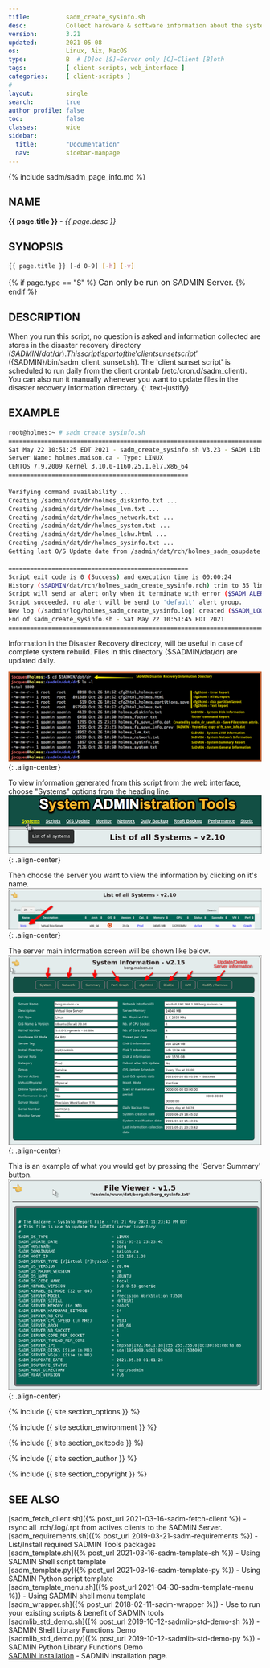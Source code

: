 ```yaml
---
title:          sadm_create_sysinfo.sh
desc:           Collect hardware & software information about the system
version:        3.21 
updated:        2021-05-08
os:             Linux, Aix, MacOS
type:           B  # [D]oc [S]=Server only [C]=Client [B]oth
tags:           [ client-scripts, web_interface ] 
categories:     [ client-scripts ] 
#
layout:         single
search:         true
author_profile: false
toc:            false
classes:        wide
sidebar:
  title:        "Documentation"
  nav:          sidebar-manpage
---
```


{% include sadm/sadm_page_info.md %}

<a id="name"></a>
## NAME
**{{ page.title }}** - *{{ page.desc }}*   



<a id="synopsis"></a>
## SYNOPSIS

```bash
{{ page.title }} [-d 0-9] [-h] [-v]
```
{% if page.type == "S" %}
<font size="3">Can only be run on SADMIN Server.</font>
{% endif %}



<a id="description"></a>
## DESCRIPTION

When you run this script, no question is asked and information collected are stores in the disaster 
recovery directory ($SADMIN/dat/dr). This script is part of the 'client sunset script' 
(${SADMIN}/bin/sadm_client_sunset.sh). The 'client sunset script' is scheduled to run daily from 
the client crontab (/etc/cron.d/sadm_client). You can also run it manually whenever you want to 
update files in the disaster recovery information directory.
{: .text-justify}


<a id="examples"></a>
## EXAMPLE

```bash
root@holmes:~ # sadm_create_sysinfo.sh 
================================================================================
Sat May 22 10:51:25 EDT 2021 - sadm_create_sysinfo.sh V3.23 - SADM Lib. V3.70
Server Name: holmes.maison.ca - Type: LINUX
CENTOS 7.9.2009 Kernel 3.10.0-1160.25.1.el7.x86_64
==================================================
 
Verifying command availability ...
Creating /sadmin/dat/dr/holmes_diskinfo.txt ...
Creating /sadmin/dat/dr/holmes_lvm.txt ...
Creating /sadmin/dat/dr/holmes_network.txt ...
Creating /sadmin/dat/dr/holmes_system.txt ...
Creating /sadmin/dat/dr/holmes_lshw.html ...
Creating /sadmin/dat/dr/holmes_sysinfo.txt ...
Getting last O/S Update date from /sadmin/dat/rch/holmes_sadm_osupdate.rch ...

==================================================
Script exit code is 0 (Success) and execution time is 00:00:24
History ($SADMIN/dat/rch/holmes_sadm_create_sysinfo.rch) trim to 35 lines.
Script will send an alert only when it terminate with error ($SADM_ALERT_TYPE=1).
Script succeeded, no alert will be send to 'default' alert group.
New log (/sadmin/log/holmes_sadm_create_sysinfo.log) created ($SADM_LOG_APPEND='N').
End of sadm_create_sysinfo.sh - Sat May 22 10:51:45 EDT 2021
================================================================================
```


Information in the Disaster Recovery directory, will be useful in case of complete system rebuild. 
Files in this directory ($SADMIN/dat/dr) are updated daily.

![sadm_create_sysinfo_files.png](/assets/img/sadm_create_sysinfo_files.png){: .align-center}

To view information generated from this script from the web interface, choose "Systems" options 
from the heading line.
![sadm_create_sysinfo_system.png](/assets/img/sadm_create_sysinfo_system.png){: .align-center}

Then choose the server you want to view the information by clicking on it's name.
![sadm_create_sysinfo_choose_system.png](/assets/img/sadm_create_sysinfo_choose_system.png){: .align-center}

The server main information screen will be shown like below.
![sadm_create_sysinfo_web_buttons.png](/assets/img/sadm_create_sysinfo_web_buttons.png){: .align-center}

This is an example of what you would get by pressing the 'Server Summary' button.
![sadm_create_sysinfo_web_info.png](/assets/img/sadm_create_sysinfo_web_info.png){: .align-center}



 

{% include {{ site.section_options     }} %}

{% include {{ site.section_environment }} %}

{% include {{ site.section_exitcode    }} %}

{% include {{ site.section_author      }} %}

{% include {{ site.section_copyright   }} %}


<a id="seealso"></a>
## SEE ALSO

[sadm_fetch_client.sh]({% post_url 2021-03-16-sadm-fetch-client %}) - rsync all .rch/.log/.rpt from actives clients to the SADMIN Server.     
[sadm_requirements.sh]({% post_url 2019-03-21-sadm-requirements %}) - List/Install required SADMIN Tools packages  
[sadm_template.sh]({% post_url 2021-03-16-sadm-template-sh %}) - Using SADMIN Shell script template   
[sadm_template.py]({% post_url 2021-03-16-sadm-template-py %}) - Using SADMIN Python script template    
[sadm_template_menu.sh]({% post_url 2021-04-30-sadm-template-menu %}) - Using SADMIN shell menu template   
[sadm_wrapper.sh]({% post_url 2018-02-11-sadm-wrapper %}) - Use to run your existing scripts & benefit of SADMIN tools  
[sadmlib_std_demo.sh]({% post_url 2019-10-12-sadmlib-std-demo-sh %}) - SADMIN Shell Library Functions Demo   
[sadmlib_std_demo.py]({% post_url 2019-10-12-sadmlib-std-demo-py %}) - SADMIN Python Library Functions Demo  
[SADMIN installation](/_pages/install) - SADMIN installation page.    
